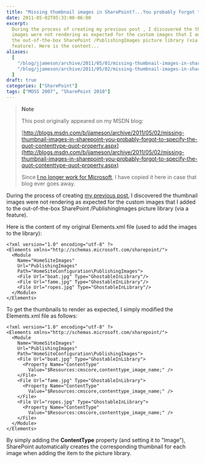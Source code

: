 ```yaml
---
title: "Missing thumbnail images in SharePoint?...You probably forgot to specify the \"ContentType\" property"
date: 2011-05-02T05:33:00-06:00
excerpt:
  During the process of creating my previous post , I discovered the thumbnail
  images were not rendering as expected for the custom images that I added to
  the out-of-the-box SharePoint /PublishingImages picture library (via a
  feature). Here is the content...
aliases:
  [
    "/blog/jjameson/archive/2011/05/01/missing-thumbnail-images-in-sharepoint-you-probably-forgot-to-specify-the-quot-contenttype-quot-property.aspx",
    "/blog/jjameson/archive/2011/05/02/missing-thumbnail-images-in-sharepoint-you-probably-forgot-to-specify-the-quot-contenttype-quot-property.aspx",
  ]
draft: true
categories: ["SharePoint"]
tags: ["MOSS 2007", "SharePoint 2010"]
---
```


> **Note**
>
> This post originally appeared on my MSDN blog:
>
> [http://blogs.msdn.com/b/jjameson/archive/2011/05/02/missing-thumbnail-images-in-sharepoint-you-probably-forgot-to-specify-the-quot-contenttype-quot-property.aspx](http://blogs.msdn.com/b/jjameson/archive/2011/05/02/missing-thumbnail-images-in-sharepoint-you-probably-forgot-to-specify-the-quot-contenttype-quot-property.aspx)
>
> Since
> [I no longer work for Microsoft](/blog/jjameson/2011/09/02/last-day-with-microsoft),
> I have copied it here in case that blog ever goes away.

During the process of creating
[my previous post](/blog/jjameson/2011/05/02/web-standards-design-with-sharepoint-part-6),
I discovered the thumbnail images were not rendering as expected for the custom
images that I added to the out-of-the-box SharePoint /PublishingImages picture
library (via a feature).

Here is the content of my original Elements.xml file (used to add the images to
the library):

```
<?xml version="1.0" encoding="utf-8" ?>
<Elements xmlns="http://schemas.microsoft.com/sharepoint/">
  <Module
    Name="HomeSiteImages"
    Url="PublishingImages"
    Path="HomeSiteConfiguration\PublishingImages">
    <File Url="boat.jpg" Type="GhostableInLibrary"/>
    <File Url="fame.jpg" Type="GhostableInLibrary"/>
    <File Url="ropes.jpg" Type="GhostableInLibrary"/>
  </Module>
</Elements>
```

To get the thumbnails to render as expected, I simply modified the Elements.xml
file as follows:

```
<?xml version="1.0" encoding="utf-8" ?>
<Elements xmlns="http://schemas.microsoft.com/sharepoint/">
  <Module
    Name="HomeSiteImages"
    Url="PublishingImages"
    Path="HomeSiteConfiguration\PublishingImages">
    <File Url="boat.jpg" Type="GhostableInLibrary">
      <Property Name="ContentType"
        Value="$Resources:cmscore,contenttype_image_name;" />
    </File>
    <File Url="fame.jpg" Type="GhostableInLibrary">
      <Property Name="ContentType"
        Value="$Resources:cmscore,contenttype_image_name;" />
    </File>
    <File Url="ropes.jpg" Type="GhostableInLibrary">
      <Property Name="ContentType"
        Value="$Resources:cmscore,contenttype_image_name;" />
    </File>
  </Module>
</Elements>
```

By simply adding the **ContentType** property (and setting it to "Image"),
SharePoint automatically creates the corresponding thumbnail for each image when
adding the item to the picture library.
